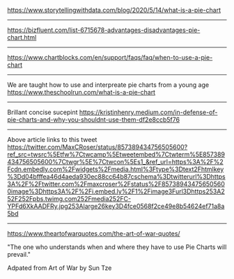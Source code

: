 https://www.storytellingwithdata.com/blog/2020/5/14/what-is-a-pie-chart

------

https://bizfluent.com/list-6715678-advantages-disadvantages-pie-chart.html

------

https://www.chartblocks.com/en/support/faqs/faq/when-to-use-a-pie-chart

------

We are taught how to use and interpreate pie charts from a young age </br>
https://www.theschoolrun.com/what-is-a-pie-chart

------

Brillant concise sucepint
https://kristinhenry.medium.com/in-defense-of-pie-charts-and-why-you-shouldnt-use-them-df2e8ccb5f76

------

Above article links to this tweet
https://twitter.com/MaxCRoser/status/857389434756505600?ref_src=twsrc%5Etfw%7Ctwcamp%5Etweetembed%7Ctwterm%5E857389434756505600%7Ctwgr%5E%7Ctwcon%5Es1_&ref_url=https%3A%2F%2Fcdn.embedly.com%2Fwidgets%2Fmedia.html%3Ftype%3Dtext2Fhtmlkey%3Dd04bfffea46d4aeda930ec88cc64b87cschema%3Dtwitterurl%3Dhttps3A%2F%2Ftwitter.com%2Fmaxcroser%2Fstatus%2F857389434756505600image%3Dhttps3A%2F%2Fi.embed.ly%2F1%2Fimage3Furl3Dhttps253A252F252Fpbs.twimg.com252Fmedia252FC-YPFd6XkAADFRy.jpg253Alarge26key3D4fce0568f2ce49e8b54624ef71a8a5bd

------

https://www.theartofwarquotes.com/the-art-of-war-quotes/

"The one who understands when and where they have to use Pie Charts will prevail."

Adpated from Art of War by 
Sun Tze
